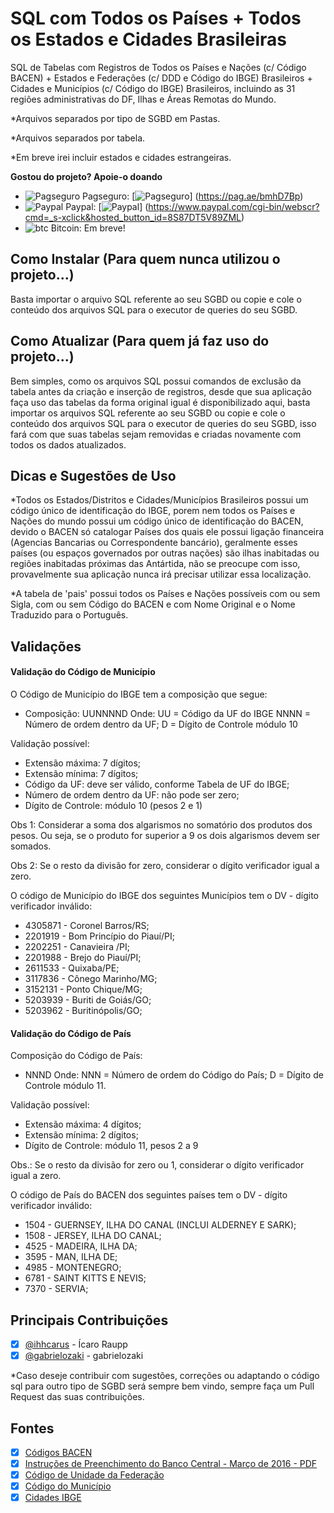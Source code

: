 # SQL com Todos os Países + Todos os Estados e Cidades Brasileiras
SQL de Tabelas com Registros de Todos os Países e Nações (c/ Código BACEN) + Estados e Federações (c/ DDD e Código do IBGE) Brasileiros + Cidades e Municípios (c/ Código do IBGE) Brasileiros, incluindo as 31 regiões administrativas do DF, Ilhas e Áreas Remotas do Mundo.

*Arquivos separados por tipo de SGBD em Pastas.

*Arquivos separados por tabela.

*Em breve irei incluir estados e cidades estrangeiras.

**Gostou do projeto? Apoie-o doando**
- ![Pagseguro](https://stc.pagseguro.uol.com.br/pagseguro/i/favicon.ico) Pagseguro: [![Pagseguro](https://stc.pagseguro.uol.com.br/public/img/botoes/doacoes/160x20-doar-laranja.gif)] (https://pag.ae/bmhD7Bp)
- ![Paypal](https://raw.githubusercontent.com/reek/anti-adblock-killer/gh-pages/images/paypal.png) Paypal: [![Paypal](https://www.paypalobjects.com/pt_BR/i/btn/btn_donate_SM.gif)] (https://www.paypal.com/cgi-bin/webscr?cmd=_s-xclick&hosted_button_id=8S87DT5V89ZML)
- ![btc](https://camo.githubusercontent.com/4bc31b03fc4026aa2f14e09c25c09b81e06d5e71/687474703a2f2f7777772e6d6f6e747265616c626974636f696e2e636f6d2f696d672f66617669636f6e2e69636f) Bitcoin: Em breve!

## Como Instalar (Para quem nunca utilizou o projeto...)

Basta importar o arquivo SQL referente ao seu SGBD ou copie e cole o conteúdo dos arquivos SQL para o executor de queries do seu SGBD.

## Como Atualizar (Para quem já faz uso do projeto...)

Bem simples, como os arquivos SQL possui comandos de exclusão da tabela antes da criação e inserção de registros, desde que sua aplicação faça uso das tabelas da forma original igual é disponibilizado aqui, basta importar os arquivos SQL referente ao seu SGBD ou copie e cole o conteúdo dos arquivos SQL para o executor de queries do seu SGBD, isso fará com que suas tabelas sejam removidas e criadas novamente com todos os dados atualizados.

## Dicas e Sugestões de Uso

*Todos os Estados/Distritos e Cidades/Municípios Brasileiros possui um código único de identificação do IBGE, porem nem todos os Países e Nações do mundo possui um código único de identificação do BACEN, devido o BACEN só catalogar Países dos quais ele possui ligação financeira (Agencias Bancarias ou Correspondente bancário), geralmente esses países (ou espaços governados por outras nações) são ilhas inabitadas ou regiões inabitadas próximas das Antártida, não se preocupe com isso, provavelmente sua aplicação nunca irá precisar utilizar essa localização. 

*A tabela de 'pais' possui todos os Países e Nações possíveis com ou sem Sigla, com ou sem Código do BACEN e com Nome Original e o Nome Traduzido para o Português.

## Validações

#### Validação do Código de Município

O Código de Município do IBGE tem a composição que segue:
- Composição: UUNNNND
Onde:
UU = Código da UF do IBGE
NNNN = Número de ordem dentro da UF;
D = Dígito de Controle módulo 10

Validação possível:
- Extensão máxima: 7 dígitos;
- Extensão mínima: 7 dígitos;
- Código da UF: deve ser válido, conforme Tabela de UF do IBGE;
- Número de ordem dentro da UF: não pode ser zero;
- Dígito de Controle: módulo 10 (pesos 2 e 1)

Obs 1: Considerar a soma dos algarismos no somatório dos produtos dos pesos. Ou seja, se o produto for superior a 9 os dois algarismos devem ser somados.

Obs 2: Se o resto da divisão for zero, considerar o dígito verificador igual a zero.

O código de Município do IBGE dos seguintes Municípios tem o DV - dígito verificador inválido:
- 4305871 - Coronel Barros/RS;
- 2201919 - Bom Princípio do Piauí/PI;
- 2202251 - Canavieira /PI;
- 2201988 - Brejo do Piauí/PI;
- 2611533 - Quixaba/PE;
- 3117836 - Cônego Marinho/MG;
- 3152131 - Ponto Chique/MG;
- 5203939 - Buriti de Goiás/GO;
- 5203962 - Buritinópolis/GO;

#### Validação do Código de País

Composição do Código de País:
- NNND
Onde:
NNN = Número de ordem do Código do País;
D = Dígito de Controle módulo 11.

Validação possível:
- Extensão máxima: 4 dígitos;
- Extensão mínima: 2 dígitos;
- Dígito de Controle: módulo 11, pesos 2 a 9

Obs.: Se o resto da divisão for zero ou 1, considerar o dígito verificador igual a zero.

O código de País do BACEN dos seguintes países tem o DV - dígito verificador inválido:
- 1504 - GUERNSEY, ILHA DO CANAL (INCLUI ALDERNEY E SARK);
- 1508 - JERSEY, ILHA DO CANAL;
- 4525 - MADEIRA, ILHA DA;
- 3595 - MAN, ILHA DE;
- 4985 - MONTENEGRO;
- 6781 - SAINT KITTS E NEVIS;
- 7370 - SERVIA;

## Principais Contribuições

- [x] [@ihhcarus](https://github.com/ihhcarus) - Ícaro Raupp
- [x] [@gabrielozaki](https://github.com/gabrielozaki) - gabrielozaki

*Caso deseje contribuir com sugestões, correções ou adaptando o código sql para outro tipo de SGBD será sempre bem vindo, sempre faça um Pull Request das suas contribuições.

## Fontes 

- [x] [Códigos BACEN](http://www.bcb.gov.br/rex/Censo2000/port/manual/pais.asp?idpai=censo2000inf)
- [x] [Instruções de Preenchimento do Banco Central - Março de 2016 - PDF](http://www.bcb.gov.br/fis/pstaw10/DLO_2061_e_2071_instrucoesComplementares_ACP_v201603.pdf)
- [x] [Código de Unidade da Federação](http://www.ibge.gov.br/home/geociencias/areaterritorial/principal.shtm)
- [x] [Código do Município](http://www.ibge.gov.br/home/geociencias/areaterritorial/area.shtm)
- [x] [Cidades IBGE](http://www.cidades.ibge.gov.br/v3/cidades/home-cidades)
